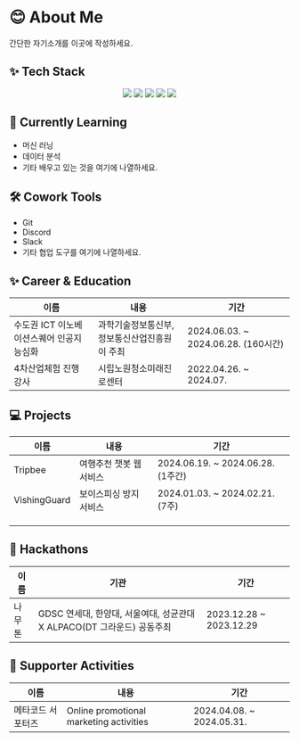 # 😊 About Me
간단한 자기소개를 이곳에 작성하세요.

## ✨ Tech Stack 
<div align="center">
  <img src="https://img.shields.io/badge/pycharm-000000.svg?style=for-the-badge&logo=pycharm&logoColor=white" />
  <img src="https://img.shields.io/badge/HeidiSQL-88CE02.svg?style=for-the-badge&logo=HeidiSQL&logoColor=white" />
  <img src="https://img.shields.io/badge/MySQL-4479A1.svg?style=for-the-badge&logo=MySQL&logoColor=white" />
  <img src="https://img.shields.io/badge/Docker-2496ED.svg?style=for-the-badge&logo=Docker&logoColor=white" />
  <img src="https://img.shields.io/badge/python-FFCC33.svg?style=for-the-badge&logo=python&logoColor=white" />
</div>

## 🌱 Currently Learning
- 머신 러닝
- 데이터 분석
- 기타 배우고 있는 것을 여기에 나열하세요.

## 🛠️ Cowork Tools
- Git
- Discord
- Slack
- 기타 협업 도구를 여기에 나열하세요.

## ✨ Career & Education
| 이름                                    | 내용                                | 기간                      |
|---------------------------------------|-----------------------------------|-------------------------|
| 수도권 ICT 이노베이션스퀘어 인공지능심화  | 과학기술정보통신부, 정보통신산업진흥원이 주최 | 2024.06.03. ~ 2024.06.28. (160시간) |
| 4차산업체험 진행 강사                       | 시립노원청소미래진로센터      | 2022.04.26. ~ 2024.07.   |

## 💻 Projects
| 이름           | 내용                                     | 기간                               |
|---------------|----------------------------------------|----------------------------------|
| Tripbee       | 여행추천 챗봇 웹서비스                      | 2024.06.19. ~ 2024.06.28. (1주간) |
| VishingGuard  | 보이스피싱 방지 서비스                      | 2024.01.03. ~ 2024.02.21. (7주)  |
|               |                                          |                                  |
|               |                                          |                                  |
|               |                                          |                                  |

## 🎉 Hackathons
| 이름       | 기관                                                              | 기간                               |
|------------|-------------------------------------------------------------------|----------------------------------|
| 나무톤  | GDSC 연세대, 한양대, 서울여대, 성균관대 X ALPACO(DT 그라운드) 공동주최 | 2023.12.28 ~ 2023.12.29           |

## 🌟 Supporter Activities
| 이름           | 내용                                     | 기간                               |
|---------------|----------------------------------------|----------------------------------|
| 메타코드 서포터즈  | Online promotional marketing activities | 2024.04.08. ~ 2024.05.31.          |
